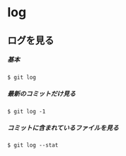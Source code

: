 # log

## ログを見る

##### 基本

```
$ git log
```

##### 最新のコミットだけ見る

```
$ git log -1
```

##### コミットに含まれているファイルを見る

```
$ git log --stat
```
